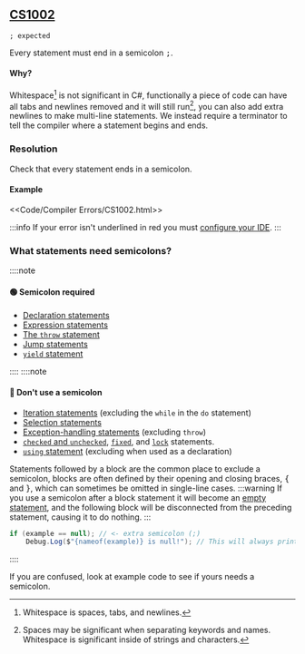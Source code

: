 ## [CS1002](https://docs.microsoft.com/en-us/dotnet/csharp/misc/cs1002)

```
; expected
```


Every statement must end in a semicolon <kbd>;</kbd>.

#### Why?
Whitespace[^1] is not significant in C#, functionally a piece of code can have all tabs and newlines removed and it will still run[^2], you can also add extra newlines to make multi-line statements. We instead require a terminator to tell the compiler where a statement begins and ends.

### Resolution
Check that every statement ends in a semicolon.

#### Example
<<Code/Compiler Errors/CS1002.html>>


:::info
If your error isn't underlined in red you must [configure your IDE](../IDE%20Configuration.md).
:::

### What statements need semicolons?
::::note
#### 🟢 Semicolon required
- [Declaration statements](https://learn.microsoft.com/en-us/dotnet/csharp/language-reference/statements/declarations)
- [Expression statements](https://learn.microsoft.com/en-us/dotnet/csharp/programming-guide/statements-expressions-operators/statements#expression-statements)
- [The `throw` statement](https://learn.microsoft.com/en-us/dotnet/csharp/language-reference/statements/exception-handling-statements#the-throw-statement)
- [Jump statements](https://learn.microsoft.com/en-us/dotnet/csharp/language-reference/statements/jump-statements)
- [`yield` statement](https://learn.microsoft.com/en-us/dotnet/csharp/language-reference/statements/yield)

::::
::::note
#### 🔴 Don't use a semicolon
- [Iteration statements](https://learn.microsoft.com/en-us/dotnet/csharp/language-reference/statements/iteration-statements) (excluding the `while` in the `do` statement)
- [Selection statements](https://learn.microsoft.com/en-us/dotnet/csharp/language-reference/statements/selection-statements)
- [Exception-handling statements](https://learn.microsoft.com/en-us/dotnet/csharp/language-reference/statements/exception-handling-statements) (excluding `throw`)
- [`checked` and `unchecked`](https://learn.microsoft.com/en-us/dotnet/csharp/language-reference/statements/checked-and-unchecked), [`fixed`](https://learn.microsoft.com/en-us/dotnet/csharp/language-reference/statements/fixed), and [`lock`](https://learn.microsoft.com/en-us/dotnet/csharp/language-reference/statements/lock) statements.
- [`using` statement](https://learn.microsoft.com/en-us/dotnet/csharp/language-reference/statements/using) (excluding when used as a declaration)

Statements followed by a block are the common place to exclude a semicolon, blocks are often defined by their opening and closing braces, <kbd>{</kbd> and <kbd>}</kbd>, which can sometimes be omitted in single-line cases.
:::warning
If you use a semicolon after a block statement it will become an [empty statement](https://learn.microsoft.com/en-us/dotnet/csharp/programming-guide/statements-expressions-operators/statements#the-empty-statement), and the following block will be disconnected from the preceding statement, causing it to do nothing.
:::
```csharp
if (example == null); // <- extra semicolon (;)
    Debug.Log($"{nameof(example)} is null!"); // This will always print because the previous selection statement has a semicolon!
```
::::

If you are confused, look at example code to see if yours needs a semicolon.

[^1]: Whitespace is spaces, tabs, and newlines.
[^2]: Spaces may be significant when separating keywords and names. Whitespace is significant inside of strings and characters.
